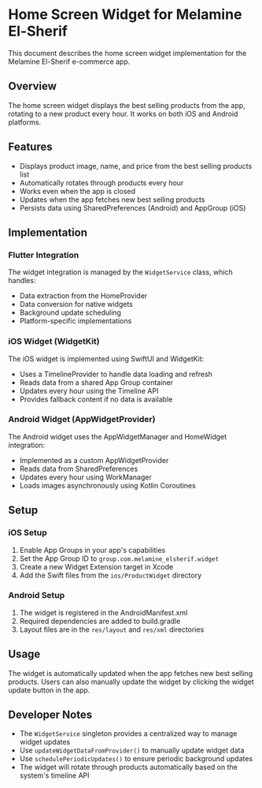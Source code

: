 # Home Screen Widget for Melamine El-Sherif

This document describes the home screen widget implementation for the Melamine El-Sherif e-commerce app.

## Overview

The home screen widget displays the best selling products from the app, rotating to a new product every hour. It works on both iOS and Android platforms.

## Features

- Displays product image, name, and price from the best selling products list
- Automatically rotates through products every hour
- Works even when the app is closed
- Updates when the app fetches new best selling products
- Persists data using SharedPreferences (Android) and AppGroup (iOS)

## Implementation

### Flutter Integration

The widget integration is managed by the `WidgetService` class, which handles:

- Data extraction from the HomeProvider
- Data conversion for native widgets
- Background update scheduling
- Platform-specific implementations

### iOS Widget (WidgetKit)

The iOS widget is implemented using SwiftUI and WidgetKit:

- Uses a TimelineProvider to handle data loading and refresh
- Reads data from a shared App Group container
- Updates every hour using the Timeline API
- Provides fallback content if no data is available

### Android Widget (AppWidgetProvider)

The Android widget uses the AppWidgetManager and HomeWidget integration:

- Implemented as a custom AppWidgetProvider
- Reads data from SharedPreferences
- Updates every hour using WorkManager
- Loads images asynchronously using Kotlin Coroutines

## Setup

### iOS Setup

1. Enable App Groups in your app's capabilities
2. Set the App Group ID to `group.com.melamine_elsherif.widget`
3. Create a new Widget Extension target in Xcode
4. Add the Swift files from the `ios/ProductWidget` directory

### Android Setup

1. The widget is registered in the AndroidManifest.xml
2. Required dependencies are added to build.gradle
3. Layout files are in the `res/layout` and `res/xml` directories

## Usage

The widget is automatically updated when the app fetches new best selling products. Users can also manually update the widget by clicking the widget update button in the app.

## Developer Notes

- The `WidgetService` singleton provides a centralized way to manage widget updates
- Use `updateWidgetDataFromProvider()` to manually update widget data
- Use `schedulePeriodicUpdates()` to ensure periodic background updates
- The widget will rotate through products automatically based on the system's timeline API 